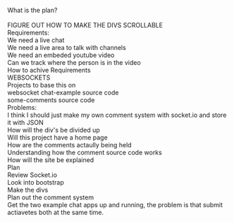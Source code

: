 What is the plan?<br>
<br>
FIGURE OUT HOW TO MAKE THE DIVS SCROLLABLE<br>
Requirements:<br>
  We need a live chat<br>
  We need a live area to talk with channels<br>
  We need an embeded youtube video<br>
    Can we track where the person is in the video<br>
How to achive Requirements<br>
  WEBSOCKETS<br>
Projects to base this on<br>
  websocket chat-example source code<br>
  some-comments source code<br>
Problems:<br>
  I think I should just make my own comment system with socket.io and store it with JSON<br>
  How will the div's be divided up<br>
  Will this project have a home page<br>
  How are the comments actaully being held<br>
  Understanding how the comment source code works<br>
  How will the site be explained<br>
Plan<br>
  Review Socket.io<br>
  Look into bootstrap<br>
  Make the divs<br>
  Plan out the comment system<br>
  Get the two example chat apps up and running, the problem is that submit actiavetes both at the same time.<br>
